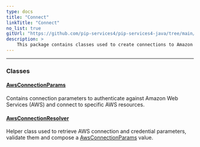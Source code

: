 ```yaml
---
type: docs
title: "Connect"
linkTitle: "Connect"
no_list: true
gitUrl: "https://github.com/pip-services4/pip-services4-java/tree/main/pip-services4-aws-java"
description: >
    This package contains classes used to create connections to Amazon Web Services (AWS).
---
```

---

<div class="module-body"> 

### Classes

#### [AwsConnectionParams](aws_connection_params)
Contains connection parameters to authenticate against Amazon Web Services (AWS) and connect to specific AWS resources.

#### [AwsConnectionResolver](aws_connection_resolver)
Helper class used to retrieve AWS connection and credential parameters, validate them and compose a [AwsConnectionParams](../connect/aws_connection_params/) value.

</div>


